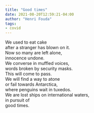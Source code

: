 ```yaml
---
title: "Good times"
date: 2021-08-20T12:59:21-04:00
author: "Henri Fouda"
tags:
- covid
---
```

We used to eat cake\
after a stranger has blown on it.\
Now so many are left alone,\
innocence undone.\
We converse in muffled voices,\
words broken by security masks.\
This will come to pass.\
We will find a way to atone\
or fail towards Antarctica, \
where penguins wait in tuxedos.\
We are lost ships on international waters,\
in pursuit of \
good times.
